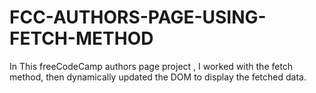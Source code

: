 # FCC-AUTHORS-PAGE-USING-FETCH-METHOD
In This freeCodeCamp authors page project , I worked with the fetch method, then dynamically updated the DOM to display the fetched data.
